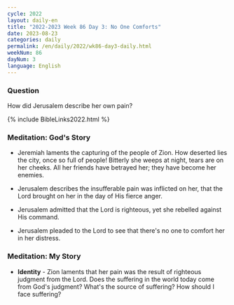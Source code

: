```yaml
---
cycle: 2022
layout: daily-en
title: "2022-2023 Week 86 Day 3: No One Comforts"
date: 2023-08-23
categories: daily
permalink: /en/daily/2022/wk86-day3-daily.html
weekNum: 86
dayNum: 3
language: English
---
```


### Question     
How did Jerusalem describe her own pain?

{% include BibleLinks2022.html %}

### Meditation: God's Story   
+ Jeremiah laments the capturing of the people of Zion. How deserted lies the city, once so full of people! Bitterly she weeps at night, tears are on her cheeks. All her friends have betrayed her; they have become her enemies. 

+ Jerusalem describes the insufferable pain was inflicted on her, that the Lord brought on her in the day of His fierce anger. 

+ Jerusalem admitted that the Lord is righteous, yet she rebelled against His command. 

+ Jerusalem pleaded to the Lord to see that there's no one to comfort her in her distress. 

### Meditation: My Story   
+ **Identity** - Zion laments that her pain was the result of righteous judgment from the Lord. Does the suffering in the world today come from God's judgment? What's the source of suffering? How should I face suffering? 
